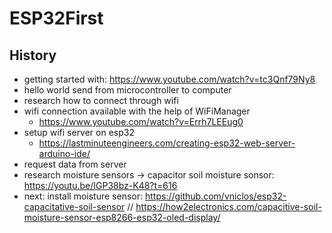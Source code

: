 # ESP32First

## History
* getting started with: https://www.youtube.com/watch?v=tc3Qnf79Ny8
* hello world send from microcontroller to computer
* research how to connect through wifi
* wifi connection available with the help of WiFiManager
  * https://www.youtube.com/watch?v=Errh7LEEug0 
* setup wifi server on esp32
  * https://lastminuteengineers.com/creating-esp32-web-server-arduino-ide/
* request data from server 
* research moisture sensors -> capacitor soil moisture sonsor: https://youtu.be/IGP38bz-K48?t=616
* next: install moisture sensor: https://github.com/vniclos/esp32-capacitative-soil-sensor // https://how2electronics.com/capacitive-soil-moisture-sensor-esp8266-esp32-oled-display/

